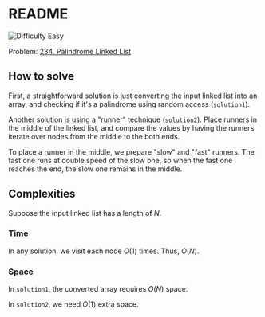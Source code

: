 # README

![Difficulty Easy](https://img.shields.io/badge/Difficulty-Easy-green)

Problem: [234. Palindrome Linked List][problem]

[problem]: https://leetcode.com/problems/palindrome-linked-list/description/



## How to solve

First, a straightforward solution is just converting the input linked list into an array, and checking if it's a palindrome using random access (`solution1`).

Another solution is using a "runner" technique (`solution2`).
Place runners in the middle of the linked list, and compare the values by having the runners iterate over nodes from the middle to the both ends.

To place a runner in the middle, we prepare "slow" and "fast" runners.
The fast one runs at double speed of the slow one, so when the fast one reaches the end, the slow one remains in the middle.



## Complexities

Suppose the input linked list has a length of $N$.

### Time

In any solution, we visit each node $O(1)$ times.
Thus, $O(N)$.

### Space

In `solution1`, the converted array requires $O(N)$ space.

In `solution2`, we need $O(1)$ extra space.
